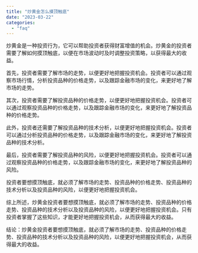 ```yaml
---
title: "炒黄金怎么摸顶触底"
date: "2023-03-22"
categories: 
  - "faq"
---
```


炒黄金是一种投资行为，它可以帮助投资者获得财富增值的机会。炒黄金的投资者需要了解如何摸顶触底，以便在市场波动时及时调整投资策略，以获得最大的收益。

首先，投资者需要了解市场的走势，以便更好地把握投资机会。投资者可以通过观察市场行情，分析投资品种的价格走势，以及跟踪金融市场的变化，来更好地了解市场的走势。

其次，投资者需要了解投资品种的价格走势，以便更好地把握投资机会。投资者可以通过观察投资品种的价格走势，以及跟踪金融市场的变化，来更好地了解投资品种的价格走势。

此外，投资者还需要了解投资品种的技术分析，以便更好地把握投资机会。投资者可以通过分析投资品种的价格走势，以及跟踪金融市场的变化，来更好地了解投资品种的技术分析。

最后，投资者需要了解投资品种的风险，以便更好地把握投资机会。投资者可以通过观察投资品种的价格走势，以及跟踪金融市场的变化，来更好地了解投资品种的风险。

投资者要想摸顶触底，就必须了解市场的走势、投资品种的价格走势、投资品种的技术分析以及投资品种的风险，以便更好地把握投资机会。

综上所述，炒黄金投资者要想摸顶触底，就必须了解市场的走势、投资品种的价格走势、投资品种的技术分析以及投资品种的风险，以便更好地把握投资机会。只有投资者掌握了这些知识，才能更好地把握投资机会，从而获得最大的收益。

结论：炒黄金投资者要想摸顶触底，就必须了解市场的走势、投资品种的价格走势、投资品种的技术分析以及投资品种的风险，以便更好地把握投资机会，从而获得最大的收益。
